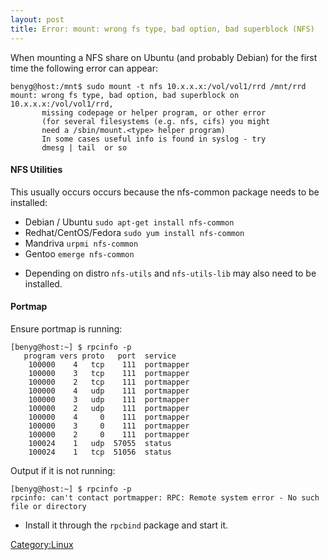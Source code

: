 ```yaml
---
layout: post 
title: Error: mount: wrong fs type, bad option, bad superblock (NFS)
---
```


When mounting a NFS share on Ubuntu
(and probably Debian) for the first time the following error can appear:

    benyg@host:/mnt$ sudo mount -t nfs 10.x.x.x:/vol/vol1/rrd /mnt/rrd
    mount: wrong fs type, bad option, bad superblock on 10.x.x.x:/vol/vol1/rrd,
           missing codepage or helper program, or other error
           (for several filesystems (e.g. nfs, cifs) you might
           need a /sbin/mount.<type> helper program)
           In some cases useful info is found in syslog - try
           dmesg | tail  or so

#### NFS Utilities

This usually occurs occurs because the nfs-common package needs to be
installed:

-   Debian / Ubuntu `sudo apt-get install nfs-common`
-   Redhat/CentOS/Fedora `sudo yum install nfs-common`
-   Mandriva `urpmi nfs-common`
-   Gentoo `emerge nfs-common`

<!-- -->

-   Depending on distro `nfs-utils` and `nfs-utils-lib` may also need to
    be installed.

#### Portmap

Ensure portmap is running:

    [benyg@host:~] $ rpcinfo -p
       program vers proto   port  service
        100000    4   tcp    111  portmapper
        100000    3   tcp    111  portmapper
        100000    2   tcp    111  portmapper
        100000    4   udp    111  portmapper
        100000    3   udp    111  portmapper
        100000    2   udp    111  portmapper
        100000    4     0    111  portmapper
        100000    3     0    111  portmapper
        100000    2     0    111  portmapper
        100024    1   udp  57055  status
        100024    1   tcp  51056  status

Output if it is not running:

    [benyg@host:~] $ rpcinfo -p
    rpcinfo: can't contact portmapper: RPC: Remote system error - No such file or directory

-   Install it through the `rpcbind` package and start it.

[Category:Linux](Category:Linux "wikilink")
